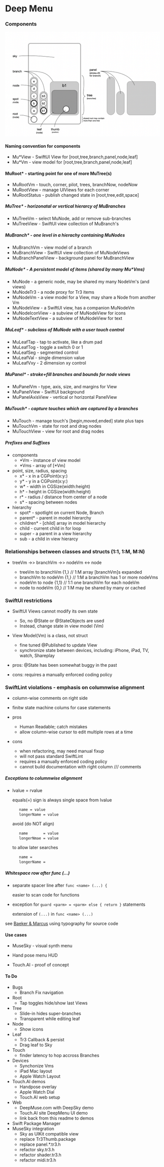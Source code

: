 # Deep Menu 

### Components
![Screenshot](Components.png)

#### Naming convention for components
+ Mu*View - SwiftUI View for [root,tree,branch,panel,node,leaf] 
+ Mu*Vm   - view model for [root,tree,branch,panel,node,leaf] 
   
#### MuRoot* - starting point for one of more MuTree(s)
+ MuRootVm - touch, corner, pilot, trees, branchNow, nodeNow
+ MuRootView - manage UIViews for each corner 
+ MuRootStatus - publish changed state in [root,tree,edit,space]

##### MuTree* - horizonatal or vertical hierarcy of MuBranches 
+ MuTreeVm - select MuNode, add or remove sub-branches
+ MuTreeView - SwiftUI view collection of MuBranch's 

##### MuBranch* - one level in a hierachy containing MuNodes
+ MuBranchVm - view model of a branch
+ MuBranchView - SwiftUI view collection of MuNodeViews
+ MuBranchPanelView - background panel for MuBranchView
        
##### MuNode* - A persistent model of items (shared by many Mu*Vms) 
+ MuNode - a generic node, may be shared my many NodeVm's (and views)
+ MuNodeTr3 - a node proxy for Tr3 items 
+ MuNodeVm - a view model for a View, may share a Node from another Vm
+ MuNodeView - a SwiftUI view, has a companion MuNodeVm
+ MuNodeIconView - a subview of MuNodeView for icons
+ MuNodeTextView - a subview of MuNodeView for text
        
##### MuLeaf* - subclass of MuNode with a user touch control  
+ MuLeafTap - tap to activate, like a drum pad
+ MuLeafTog - toggle a switch 0 or 1
+ MuLeafSeg - segmented control
+ MuLeafVal - single dimension value
+ MuLeafVxy - 2 dimension xy control
   
##### MuPanel* - stroke+fill branches and bounds for node views

+ MuPanelVm - type, axis, size, and margins for View
+ MuPanelView - SwiftUI background 
+ MuPanelAxisView - vertical or horizontal PanelView 

##### MuTouch* - capture touches which are captured by a branches
  - MuTouch - manage touch's [begin,moved,ended] state plus taps
  - MuTouchVm - state for root and drag nodes
  - MuTouchView - view for root and drag nodes
   
##### Prefixes and Suffixes
+ components 
  - <name>*Vm - instance of view model
  - <name>*Vms - array of [<name>*Vm]
+ point, size, radius, spacing 
  - x* - x in a CGPoint(x:y:)
  - y* - y in a CGPoint(x:y:)
  - w* - width  in CGSize(width:height)
  - h* - height in CGSize(width:height)
  - r* - radius / distance from center of a node
  - s* - spacing between nodes
+ hierarchy
  - spot* - spotlight on current Node, Branch
  - parent* - parent in model hierarchy
  - children* - [child] array in model hierarchy
  - child - current child in for loop
  - super - a parent in a view hierarchy
  - sub - a child in view hierarcy
             
### Relationships between classes and structs  (1:1, 1:M, M:N) 
+ treeVm ->> branchVm ->> nodeVm <-> node

  - treeVm   to branchVm {1,}   // 1:M array [branchVm]s expanded  
  - branchVm to nodeVm   {1,}   // 1:M a branchVm has 1 or more nodeVms
  - nodeVm   to node     {1,1}  // 1:1 one branchVm for each nodeVm    
  - node     to nodeVm   {0,}   // 1:M may be shared by many or cached
  
   
    
### SwiftUI restrictions

+ SwiftUI Views cannot modify its own state  
  - So, no @State or @StateObjects are used
  + Instead, change state in view model (Vm)
        
+ View Model(Vm) is a class, not struct
  - fine tuned @Published to update View
  - synchronize state between devices, including: iPhone, iPad, TV, watch, Shareplay
            
+ pros: @State has been somewhat buggy in the past
        
+ cons: requires a manually enforced coding policy 
        
### SwiftLint violations - emphasis on columnwise alignment
    
+ column-wise comments on right side 
+ finitw state machine colums for case statements

+ pros
  - Human Readable; catch mistakes
  - allow column-wise cursor to edit multiple rows at a time    

+ cons 
  - when refactoring, may need manual fixup
  - will not pass standard SwiftLint
  - requires a manually enforced coding policy 
  - cannot build documentation with right column /// comments  
        
##### Exceptions to columnwise alignment 
        
+ lvalue = rvalue

    equals(=) sign is always single space from lvalue

         name = value
         longerName = value
    
    avoid (do NOT align)
      
         name       = value
         longerNmae = value
         
    to allow later searches 

         name =
         longerName =
             
##### Whitespace row after func (...)
 
+ separate spacer line after `func <name> (...) {`

  easier to scan code for functions
    
+ exception for `guard <parm> = <parm> else { return }` statements

  extension of `(...)` in `func <name> (...)`
  
see [Baeker & Marcus](https://dl.acm.org/doi/pdf/10.1145/800045.801621)
        using typography for source code
         

#### Use cases 

+ MuseSky - visual synth menu
	
+ Hand pose menu HUD
    
+ Touch.AI - proof of concept


#### To Do
+ Bugs
  - Branch Fix navigation
+ Root
  - Tap toggles hide/show last Views
+ Tree
  - Slide-in hides super-branches
  - Transparent while editing leaf
+ Node
  - Show icons 
+ Leaf 
  - Tr3 Callback & persist
  - Drag leaf to Sky
+ Touch 
  - finder latency to hop accross Branches
+ Devices 
  - Synchonize Vms
  - iPad Mac layout
  - Apple Watch Layout
+ Touch.AI demos
  - Handpose overlay
  - Apple Watch Dial
  - Touch.AI web setup
+ Web
  - DeepMuse.com with DeepSky demo
  - Touch.AI site DeepMenu UI demo
  - link back from this readme to demos
+ Swift Package Manager
+ MuseSky integration
  - Sky as UIKit compatible view
  - replace Tr3Thumb.package
  - replace panel.*.tr3.h
  - refactor sky.tr3.h
  - refactor shader.tr3.h
  - refactor midi.tr3.h
            
